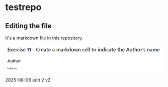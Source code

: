 # testrepo

## Editing the file

It's a markdown file in this repository.

![Markdown Test Image](11-authordetails.PNG "Test Image")

2025-08-06 edit 2 v2